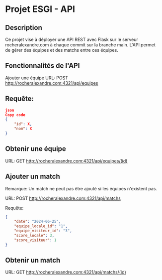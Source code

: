 # Projet ESGI - API
## Description
Ce projet vise à déployer une API REST avec Flask sur le serveur rocheralexandre.com à chaque commit sur la branche main. L'API permet de gérer des équipes et des matchs entre ces équipes.

## Fonctionnalités de l'API
Ajouter une équipe
URL: POST http://rocheralexandre.com:4321/api/equipes

## Requête:

```json
json
Copy code
{
    "id": X,
    "nom": X
}
```

## Obtenir une équipe
URL: GET http://rocheralexandre.com:4321/api/equipes/(id)

## Ajouter un match
Remarque: Un match ne peut pas être ajouté si les équipes n'existent pas.

URL: POST http://rocheralexandre.com:4321/api/matchs

Requête:

```json
{
    "date": "2024-06-25",
    "equipe_locale_id": "1",
    "equipe_visiteur_id": "3",
    "score_locale": 3,
    "score_visiteur": 1
}
```
## Obtenir un match

URL: GET http://rocheralexandre.com:4321/api/matchs/(id)
